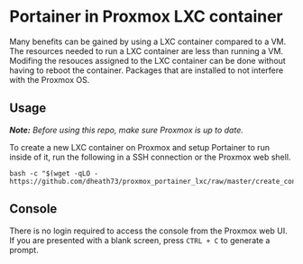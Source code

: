 # Portainer in Proxmox LXC container

Many benefits can be gained by using a LXC container compared to a VM. The resources needed to run a LXC container are less than running a VM. Modifing the resouces assigned to the LXC container can be done without having to reboot the container. Packages that are installed to not interfere with the Proxmox OS.

## Usage

***Note:*** _Before using this repo, make sure Proxmox is up to date._

To create a new LXC container on Proxmox and setup Portainer to run inside of it, run the following in a SSH connection or the Proxmox web shell.

```
bash -c "$(wget -qLO - https://github.com/dheath73/proxmox_portainer_lxc/raw/master/create_container.sh)"
```

## Console

There is no login required to access the console from the Proxmox web UI. If you are presented with a blank screen, press `CTRL + C` to generate a prompt.
